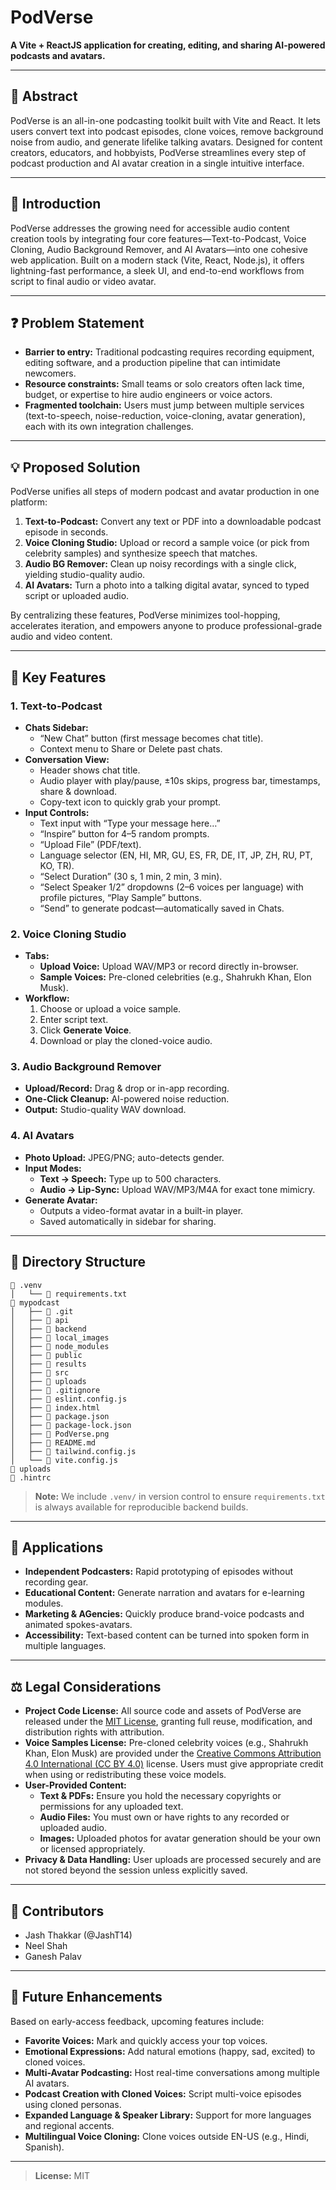 # PodVerse

**A Vite + ReactJS application for creating, editing, and sharing AI-powered podcasts and avatars.**

---

## 📖 Abstract
PodVerse is an all-in-one podcasting toolkit built with Vite and React. It lets users convert text into podcast episodes, clone voices, remove background noise from audio, and generate lifelike talking avatars. Designed for content creators, educators, and hobbyists, PodVerse streamlines every step of podcast production and AI avatar creation in a single intuitive interface.

---

## 📝 Introduction
PodVerse addresses the growing need for accessible audio content creation tools by integrating four core features—Text-to-Podcast, Voice Cloning, Audio Background Remover, and AI Avatars—into one cohesive web application. Built on a modern stack (Vite, React, Node.js), it offers lightning-fast performance, a sleek UI, and end-to-end workflows from script to final audio or video avatar.

---

## ❓ Problem Statement
- **Barrier to entry:** Traditional podcasting requires recording equipment, editing software, and a production pipeline that can intimidate newcomers.
- **Resource constraints:** Small teams or solo creators often lack time, budget, or expertise to hire audio engineers or voice actors.
- **Fragmented toolchain:** Users must jump between multiple services (text-to-speech, noise-reduction, voice-cloning, avatar generation), each with its own integration challenges.

---

## 💡 Proposed Solution
PodVerse unifies all steps of modern podcast and avatar production in one platform:
1. **Text-to-Podcast:** Convert any text or PDF into a downloadable podcast episode in seconds.
2. **Voice Cloning Studio:** Upload or record a sample voice (or pick from celebrity samples) and synthesize speech that matches.
3. **Audio BG Remover:** Clean up noisy recordings with a single click, yielding studio-quality audio.
4. **AI Avatars:** Turn a photo into a talking digital avatar, synced to typed script or uploaded audio.

By centralizing these features, PodVerse minimizes tool-hopping, accelerates iteration, and empowers anyone to produce professional-grade audio and video content.

---

## 🚀 Key Features

### 1. Text-to-Podcast
- **Chats Sidebar:**  
  - “New Chat” button (first message becomes chat title).  
  - Context menu to Share or Delete past chats.
- **Conversation View:**  
  - Header shows chat title.  
  - Audio player with play/pause, ±10s skips, progress bar, timestamps, share & download.  
  - Copy-text icon to quickly grab your prompt.
- **Input Controls:**  
  - Text input with “Type your message here…”  
  - “Inspire” button for 4–5 random prompts.  
  - “Upload File” (PDF/text).  
  - Language selector (EN, HI, MR, GU, ES, FR, DE, IT, JP, ZH, RU, PT, KO, TR).  
  - “Select Duration” (30 s, 1 min, 2 min, 3 min).  
  - “Select Speaker 1/2” dropdowns (2–6 voices per language) with profile pictures, “Play Sample” buttons.  
  - “Send” to generate podcast—automatically saved in Chats.

### 2. Voice Cloning Studio
- **Tabs:**  
  - **Upload Voice:** Upload WAV/MP3 or record directly in-browser.  
  - **Sample Voices:** Pre-cloned celebrities (e.g., Shahrukh Khan, Elon Musk).
- **Workflow:**  
  1. Choose or upload a voice sample.  
  2. Enter script text.  
  3. Click **Generate Voice**.  
  4. Download or play the cloned-voice audio.

### 3. Audio Background Remover
- **Upload/Record:** Drag & drop or in-app recording.  
- **One-Click Cleanup:** AI-powered noise reduction.  
- **Output:** Studio-quality WAV download.

### 4. AI Avatars
- **Photo Upload:** JPEG/PNG; auto-detects gender.  
- **Input Modes:**  
  - **Text → Speech:** Type up to 500 characters.  
  - **Audio → Lip-Sync:** Upload WAV/MP3/M4A for exact tone mimicry.  
- **Generate Avatar:**  
  - Outputs a video-format avatar in a built-in player.  
  - Saved automatically in sidebar for sharing.

---

## 📂 Directory Structure
```
📁 .venv
│   └── 📄 requirements.txt
📁 mypodcast
│   ├── 📁 .git
│   ├── 📁 api
│   ├── 📁 backend
│   ├── 📁 local_images
│   ├── 📁 node_modules
│   ├── 📁 public
│   ├── 📁 results
│   ├── 📁 src
│   ├── 📁 uploads
│   ├── 📄 .gitignore
│   ├── 📄 eslint.config.js
│   ├── 📄 index.html
│   ├── 📄 package.json
│   ├── 📄 package-lock.json
│   ├── 📄 PodVerse.png
│   ├── 📄 README.md
│   ├── 📄 tailwind.config.js
│   └── 📄 vite.config.js
📁 uploads
📄 .hintrc
```
> **Note:** We include `.venv/` in version control to ensure `requirements.txt` is always available for reproducible backend builds.

---

## 🎯 Applications
- **Independent Podcasters:** Rapid prototyping of episodes without recording gear.  
- **Educational Content:** Generate narration and avatars for e-learning modules.  
- **Marketing & AGencies:** Quickly produce brand-voice podcasts and animated spokes-avatars.  
- **Accessibility:** Text-based content can be turned into spoken form in multiple languages.

---

## ⚖️ Legal Considerations

- **Project Code License:** All source code and assets of PodVerse are released under the [MIT License](https://opensource.org/licenses/MIT), granting full reuse, modification, and distribution rights with attribution.
- **Voice Samples License:** Pre-cloned celebrity voices (e.g., Shahrukh Khan, Elon Musk) are provided under the [Creative Commons Attribution 4.0 International (CC BY 4.0)](https://creativecommons.org/licenses/by/4.0/) license. Users must give appropriate credit when using or redistributing these voice models.
- **User-Provided Content:**
  * **Text & PDFs:** Ensure you hold the necessary copyrights or permissions for any uploaded text.
  * **Audio Files:** You must own or have rights to any recorded or uploaded audio.
  * **Images:** Uploaded photos for avatar generation should be your own or licensed appropriately.
- **Privacy & Data Handling:** User uploads are processed securely and are not stored beyond the session unless explicitly saved.


---

## 👥 Contributors
- Jash Thakkar (@JashT14)  
- Neel Shah 
- Ganesh Palav

---

## 🔮 Future Enhancements
Based on early-access feedback, upcoming features include:

- **Favorite Voices:** Mark and quickly access your top voices.  
- **Emotional Expressions:** Add natural emotions (happy, sad, excited) to cloned voices.  
- **Multi-Avatar Podcasting:** Host real-time conversations among multiple AI avatars.  
- **Podcast Creation with Cloned Voices:** Script multi-voice episodes using cloned personas.  
- **Expanded Language & Speaker Library:** Support for more languages and regional accents.  
- **Multilingual Voice Cloning:** Clone voices outside EN-US (e.g., Hindi, Spanish).

---

> **License:** MIT  
